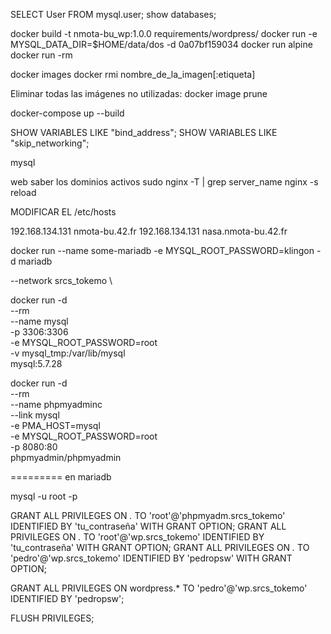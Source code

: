 

SELECT User FROM mysql.user;
show databases;

docker build -t nmota-bu_wp:1.0.0 requirements/wordpress/
docker run -e MYSQL_DATA_DIR=$HOME/data/dos -d 0a07bf159034
docker run alpine 
docker run -rm 

docker images
docker rmi nombre_de_la_imagen[:etiqueta]

Eliminar todas las imágenes no utilizadas:
docker image prune

docker-compose up --build

SHOW VARIABLES LIKE "bind_address";
SHOW VARIABLES LIKE "skip_networking";

mysql



web
saber los dominios activos
sudo nginx -T | grep server_name
nginx -s reload


MODIFICAR EL /etc/hosts

192.168.134.131 nmota-bu.42.fr
192.168.134.131 nasa.nmota-bu.42.fr

docker run --name some-mariadb -e MYSQL_ROOT_PASSWORD=klingon -d mariadb

--network srcs_tokemo \

docker run -d \
--rm \
--name mysql \
-p 3306:3306 \
-e MYSQL_ROOT_PASSWORD=root \
-v mysql_tmp:/var/lib/mysql \
mysql:5.7.28

docker run -d \
--rm \
--name phpmyadminc \
--link mysql \
-e PMA_HOST=mysql \
-e MYSQL_ROOT_PASSWORD=root \
-p 8080:80 \
phpmyadmin/phpmyadmin



=========
en mariadb

mysql -u root -p

GRANT ALL PRIVILEGES ON *.* TO 'root'@'phpmyadm.srcs_tokemo' IDENTIFIED BY 'tu_contraseña' WITH GRANT OPTION;
GRANT ALL PRIVILEGES ON *.* TO 'root'@'wp.srcs_tokemo' IDENTIFIED BY 'tu_contraseña' WITH GRANT OPTION;
GRANT ALL PRIVILEGES ON *.* TO 'pedro'@'wp.srcs_tokemo' IDENTIFIED BY 'pedropsw' WITH GRANT OPTION;

GRANT ALL PRIVILEGES ON wordpress.* TO 'pedro'@'wp.srcs_tokemo' IDENTIFIED BY 'pedropsw';


FLUSH PRIVILEGES;
